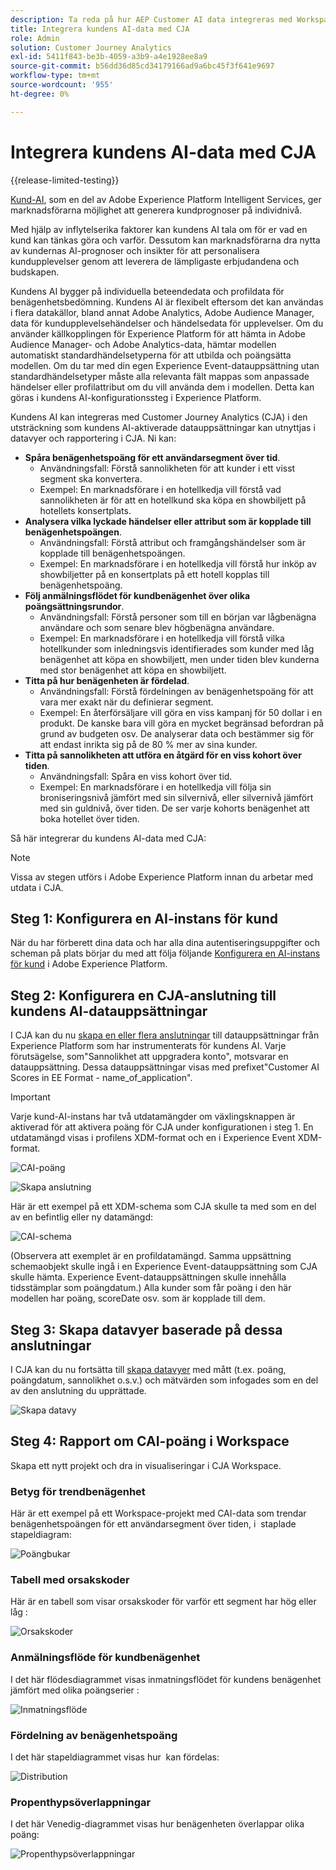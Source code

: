 ```yaml
---
description: Ta reda på hur AEP Customer AI data integreras med Workspace i CJA.
title: Integrera kundens AI-data med CJA
role: Admin
solution: Customer Journey Analytics
exl-id: 5411f843-be3b-4059-a3b9-a4e1928ee8a9
source-git-commit: b56dd36d85cd34179166ad9a6bc45f3f641e9697
workflow-type: tm+mt
source-wordcount: '955'
ht-degree: 0%

---
```


# Integrera kundens AI-data med CJA

{{release-limited-testing}}

[Kund-AI](https://experienceleague.adobe.com/docs/experience-platform/intelligent-services/customer-ai/overview.html?lang=en), som en del av Adobe Experience Platform Intelligent Services, ger marknadsförarna möjlighet att generera kundprognoser på individnivå.

Med hjälp av inflytelserika faktorer kan kundens AI tala om för er vad en kund kan tänkas göra och varför. Dessutom kan marknadsförarna dra nytta av kundernas AI-prognoser och insikter för att personalisera kundupplevelser genom att leverera de lämpligaste erbjudandena och budskapen.

Kundens AI bygger på individuella beteendedata och profildata för benägenhetsbedömning. Kundens AI är flexibelt eftersom det kan användas i flera datakällor, bland annat Adobe Analytics, Adobe Audience Manager, data för kundupplevelsehändelser och händelsedata för upplevelser. Om du använder källkopplingen för Experience Platform för att hämta in Adobe Audience Manager- och Adobe Analytics-data, hämtar modellen automatiskt standardhändelsetyperna för att utbilda och poängsätta modellen. Om du tar med din egen Experience Event-datauppsättning utan standardhändelsetyper måste alla relevanta fält mappas som anpassade händelser eller profilattribut om du vill använda dem i modellen. Detta kan göras i kundens AI-konfigurationssteg i Experience Platform.

Kundens AI kan integreras med Customer Journey Analytics (CJA) i den utsträckning som kundens AI-aktiverade datauppsättningar kan utnyttjas i datavyer och rapportering i CJA. Ni kan:

* **Spåra benägenhetspoäng för ett användarsegment över tid**.
   * Användningsfall: Förstå sannolikheten för att kunder i ett visst segment ska konvertera.
   * Exempel: En marknadsförare i en hotellkedja vill förstå vad sannolikheten är för att en hotellkund ska köpa en showbiljett på hotellets konsertplats.
* **Analysera vilka lyckade händelser eller attribut som är kopplade till benägenhetspoängen**.
   * Användningsfall: Förstå attribut och framgångshändelser som är kopplade till benägenhetspoängen.
   * Exempel: En marknadsförare i en hotellkedja vill förstå hur inköp av showbiljetter på en konsertplats på ett hotell kopplas till benägenhetspoäng.
* **Följ anmälningsflödet för kundbenägenhet över olika poängsättningsrundor**.
   * Användningsfall: Förstå personer som till en början var lågbenägna användare och som senare blev högbenägna användare.
   * Exempel: En marknadsförare i en hotellkedja vill förstå vilka hotellkunder som inledningsvis identifierades som kunder med låg benägenhet att köpa en showbiljett, men under tiden blev kunderna med stor benägenhet att köpa en showbiljett.
* **Titta på hur benägenheten är fördelad**.
   * Användningsfall: Förstå fördelningen av benägenhetspoäng för att vara mer exakt när du definierar segment.
   * Exempel: En återförsäljare vill göra en viss kampanj för 50 dollar i en produkt. De kanske bara vill göra en mycket begränsad befordran på grund av budgeten osv. De analyserar data och bestämmer sig för att endast inrikta sig på de 80 % mer av sina kunder.
* **Titta på sannolikheten att utföra en åtgärd för en viss kohort över tiden**.
   * Användningsfall: Spåra en viss kohort över tid.
   * Exempel: En marknadsförare i en hotellkedja vill följa sin broniseringsnivå jämfört med sin silvernivå, eller silvernivå jämfört med sin guldnivå, över tiden. De ser varje kohorts benägenhet att boka hotellet över tiden.

Så här integrerar du kundens AI-data med CJA:

>[!NOTE]
>
>Vissa av stegen utförs i Adobe Experience Platform innan du arbetar med utdata i CJA.


## Steg 1: Konfigurera en AI-instans för kund

När du har förberett dina data och har alla dina autentiseringsuppgifter och scheman på plats börjar du med att följa följande [Konfigurera en AI-instans för kund](https://experienceleague.adobe.com/docs/experience-platform/intelligent-services/customer-ai/user-guide/configure.html?lang=en) i Adobe Experience Platform.

## Steg 2: Konfigurera en CJA-anslutning till kundens AI-datauppsättningar

I CJA kan du nu [skapa en eller flera anslutningar](/help/connections/create-connection.md) till datauppsättningar från Experience Platform som har instrumenterats för kundens AI. Varje förutsägelse, som&quot;Sannolikhet att uppgradera konto&quot;, motsvarar en datauppsättning. Dessa datauppsättningar visas med prefixet&quot;Customer AI Scores in EE Format - name_of_application&quot;.

>[!IMPORTANT]
>
>Varje kund-AI-instans har två utdatamängder om växlingsknappen är aktiverad för att aktivera poäng för CJA under konfigurationen i steg 1. En utdatamängd visas i profilens XDM-format och en i Experience Event XDM-format.

![CAI-poäng](assets/cai-scores.png)

![Skapa anslutning](assets/create-conn.png)

Här är ett exempel på ett XDM-schema som CJA skulle ta med som en del av en befintlig eller ny datamängd:

![CAI-schema](assets/cai-schema.png)

(Observera att exemplet är en profildatamängd. Samma uppsättning schemaobjekt skulle ingå i en Experience Event-datauppsättning som CJA skulle hämta. Experience Event-datauppsättningen skulle innehålla tidsstämplar som poängdatum.) Alla kunder som får poäng i den här modellen har poäng, scoreDate osv. som är kopplade till dem.

## Steg 3: Skapa datavyer baserade på dessa anslutningar

I CJA kan du nu fortsätta till [skapa datavyer](/help/data-views/create-dataview.md) med mått (t.ex. poäng, poängdatum, sannolikhet o.s.v.) och mätvärden som infogades som en del av den anslutning du upprättade.

![Skapa datavy](assets/create-dataview.png)

## Steg 4: Rapport om CAI-poäng i Workspace

Skapa ett nytt projekt och dra in visualiseringar i CJA Workspace.

### Betyg för trendbenägenhet

Här är ett exempel på ett Workspace-projekt med CAI-data som trendar benägenhetspoängen för ett användarsegment över tiden, i &#x200B; staplade stapeldiagram:

![Poängbukar](assets/workspace-scores.png)

### Tabell med orsakskoder

Här är en tabell som visar orsakskoder för varför ett segment har hög eller låg &#x200B;:

![Orsakskoder](assets/reason-codes.png)

### Anmälningsflöde för kundbenägenhet

I det här flödesdiagrammet visas inmatningsflödet för kundens benägenhet jämfört med olika poängserier &#x200B;:

![Inmatningsflöde](assets/flow.png)

### Fördelning av benägenhetspoäng

I det här stapeldiagrammet visas hur &#x200B; kan fördelas:

![Distribution](assets/distribution.png)

### Propenthypsöverlappningar

I det här Venedig-diagrammet visas hur benägenheten överlappar olika poäng:

![Propenthypsöverlappningar](assets/venn.png)
